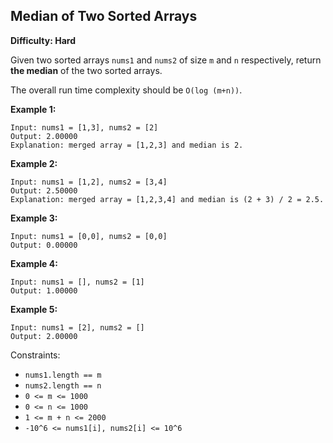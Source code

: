 ## Median of Two Sorted Arrays

**Difficulty: Hard**

Given two sorted arrays `nums1` and `nums2` of size `m` and `n` respectively, return **the median** of the two sorted arrays.

The overall run time complexity should be `O(log (m+n))`.

**Example 1:**

    Input: nums1 = [1,3], nums2 = [2]
    Output: 2.00000
    Explanation: merged array = [1,2,3] and median is 2.

**Example 2:**

    Input: nums1 = [1,2], nums2 = [3,4]
    Output: 2.50000
    Explanation: merged array = [1,2,3,4] and median is (2 + 3) / 2 = 2.5.

**Example 3:**

    Input: nums1 = [0,0], nums2 = [0,0]
    Output: 0.00000

**Example 4:**

    Input: nums1 = [], nums2 = [1]
    Output: 1.00000

**Example 5:**

    Input: nums1 = [2], nums2 = []
    Output: 2.00000


Constraints:

- `nums1.length == m`
- `nums2.length == n`
- `0 <= m <= 1000`
- `0 <= n <= 1000`
- `1 <= m + n <= 2000`
- `-10^6 <= nums1[i], nums2[i] <= 10^6`